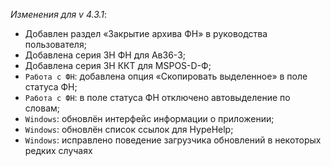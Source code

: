 _Изменения для v 4.3.1_:
- Добавлен раздел «Закрытие архива ФН» в руководства пользователя;
- Добавлена серия ЗН ФН для Ав36-3;
- Добавлена серия ЗН ККТ для MSPOS-D-Ф;
- `Работа с ФН`: добавлена опция «Скопировать выделенное» в поле статуса ФН;
- `Работа с ФН`: в поле статуса ФН отключено автовыделение по словам;
- `Windows`: обновлён интерфейс информации о приложении;
- `Windows`: обновлён список ссылок для HypeHelp;
- `Windows`: исправлено поведение загрузчика обновлений в некоторых редких случаях
